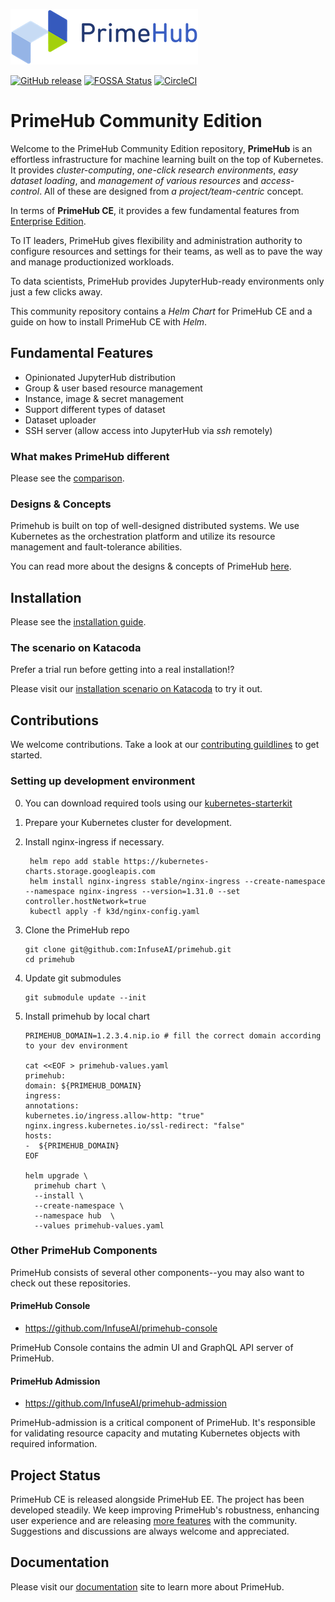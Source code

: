 ![logo](docs/media/logo.png?raw=true "PrimeHub")

[![GitHub release](https://img.shields.io/github/release/infuseAI/primehub/all.svg?style=flat-square)](https://github.com/infuseAI/primehub/releases)
[![FOSSA Status](https://app.fossa.com/api/projects/git%2Bgithub.com%2FInfuseAI%2Fprimehub.svg?type=shield)](https://app.fossa.com/projects/git%2Bgithub.com%2FInfuseAI%2Fprimehub?ref=badge_shield)
[![CircleCI](https://circleci.com/gh/InfuseAI/primehub.svg?style=svg)](https://circleci.com/gh/InfuseAI/primehub)

# PrimeHub Community Edition

Welcome to the PrimeHub Community Edition repository, **PrimeHub** is an effortless infrastructure for machine learning built on the top of Kubernetes. It provides *cluster-computing*, *one-click research environments*, *easy dataset loading*, and *management of various resources* and *access-control*. All of these are designed from *a project/team-centric* concept. 

In terms of **PrimeHub CE**, it provides a few fundamental features from [Enterprise Edition](https://www.infuseai.io/).

To IT leaders, PrimeHub gives flexibility and administration authority to configure resources and settings for their teams, as well as to pave the way and manage productionized workloads.

To data scientists, PrimeHub provides JupyterHub-ready environments only just a few clicks away.

This community repository contains a *Helm Chart* for PrimeHub CE and a guide on how to install PrimeHub CE with *Helm*.

## Fundamental Features

- Opinionated JupyterHub distribution
- Group & user based resource management
- Instance, image & secret management
- Support different types of dataset
- Dataset uploader
- SSH server (allow access into JupyterHub via *ssh* remotely)

### What makes PrimeHub different

Please see the [comparison](Comparison.md).

### Designs & Concepts

Primehub is built on top of well-designed distributed systems. We use Kubernetes as the orchestration platform and utilize its resource management and fault-tolerance abilities.

You can read more about the designs & concepts of PrimeHub [here](https://docs.primehub.io/docs/design/architecture).

## Installation

Please see the [installation guide](INSTALL.md).

### The scenario on Katacoda

Prefer a trial run before getting into a real installation!?

Please visit our [installation scenario on Katacoda](https://www.katacoda.com/infuseai) to try it out.

## Contributions

We welcome contributions. Take a look at our [contributing guildlines](CONTRIBUTING.md) to get started.

### Setting up development environment

0. You can download required tools using our [kubernetes-starterkit](https://github.com/InfuseAI/kubernetes-starterkit)

1. Prepare your Kubernetes cluster for development.

2. Install nginx-ingress if necessary.

   ```
    helm repo add stable https://kubernetes-charts.storage.googleapis.com
    helm install nginx-ingress stable/nginx-ingress --create-namespace --namespace nginx-ingress --version=1.31.0 --set controller.hostNetwork=true
    kubectl apply -f k3d/nginx-config.yaml
   ```

3. Clone the PrimeHub repo

   ```
   git clone git@github.com:InfuseAI/primehub.git
   cd primehub
   ```

3. Update git submodules

   ```
   git submodule update --init
   ```

4. Install primehub by local chart

   ```
   PRIMEHUB_DOMAIN=1.2.3.4.nip.io # fill the correct domain according to your dev environment

   cat <<EOF > primehub-values.yaml
   primehub:
   domain: ${PRIMEHUB_DOMAIN}
   ingress:
   annotations:
   kubernetes.io/ingress.allow-http: "true"
   nginx.ingress.kubernetes.io/ssl-redirect: "false"
   hosts:
   -  ${PRIMEHUB_DOMAIN}
   EOF

   helm upgrade \
     primehub chart \
     --install \
     --create-namespace \
     --namespace hub  \
     --values primehub-values.yaml

   ```

### Other PrimeHub Components

PrimeHub consists of several other components--you may also want to check out these repositories.

#### PrimeHub Console

- https://github.com/InfuseAI/primehub-console

PrimeHub Console contains the admin UI and GraphQL API server of PrimeHub.

#### PrimeHub Admission

- https://github.com/InfuseAI/primehub-admission

PrimeHub-admission is a critical component of PrimeHub. It's responsible for validating resource capacity and mutating Kubernetes objects with required information.

## Project Status

PrimeHub CE is released alongside PrimeHub EE. The project has been developed steadily. We keep improving PrimeHub's robustness, enhancing user experience and are releasing [more features](https://docs.primehub.io/docs/next/comparison) with the community. Suggestions and discussions are always welcome and
appreciated.

## Documentation

Please visit our [documentation](https://docs.primehub.io/) site to learn more about PrimeHub.
